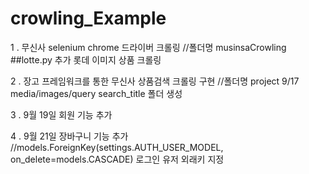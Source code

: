 # crowling_Example

1 . 무신사 selenium chrome 드라이버 크롤링 //폴더명 musinsaCrowling  
##lotte.py 추가 롯데 이미지 상품 크롤링

2 . 장고 프레임워크를 통한 무신사 상품검색 크롤링 구현 //폴더명 project 
9/17 media/images/query search_title 폴더 생성 

3 . 9월 19일 회원 기능 추가 

4 . 9월 21일 장바구니 기능 추가 
//models.ForeignKey(settings.AUTH_USER_MODEL, on_delete=models.CASCADE) 로그인 유저 외래키 지정  
